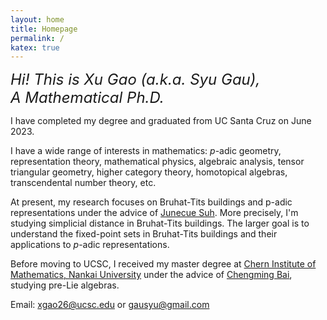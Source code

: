 ```yaml
---
layout: home
title: Homepage
permalink: /
katex: true
---
```


*<font size="5"> 
Hi! This is Xu Gao (a.k.a. Syu Gau),<br>
A Mathematical Ph.D.
</font>*

I have completed my degree and graduated from UC Santa Cruz on June 2023.

I have a wide range of interests in mathematics: $p$-adic geometry, representation theory, mathematical physics, algebraic analysis, tensor triangular geometry, higher category theory, homotopical algebras, transcendental number theory, etc. 

At present, my research focuses on Bruhat-Tits buildings and p-adic representations under the advice of [Junecue Suh](https://www.math.ucsc.edu/people/faculty.php?uid=jusuh). More precisely, I'm studying simplicial distance in Bruhat-Tits buildings. The larger goal is to understand the fixed-point sets in Bruhat-Tits buildings and their applications to $p$-adic representations.

Before moving to UCSC, I received my master degree at [Chern Institute of Mathematics, Nankai University](http://en.cim.nankai.edu.cn/) under the advice of [Chengming Bai](http://en.cim.nankai.edu.cn/info/1142/1295.htm), studying pre-Lie algebras. 

Email: <xgao26@ucsc.edu> or <gausyu@gmail.com>
